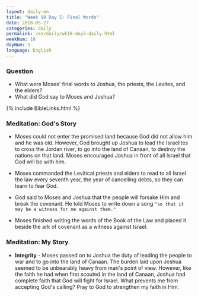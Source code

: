 ```yaml
---
layout: daily-en
title: "Week 18 Day 5: Final Words"
date: 2018-05-27
categories: daily
permalink: /en/daily/wk18-day5-daily.html
weekNum: 18
dayNum: 5
language: English
---
```

### Question     
+ What were Moses' final words to Joshua, the priests, the Levites, and the elders? 
+ What did God say to Moses and Joshua?

{% include BibleLinks.html %} 

### Meditation: God's Story   
+ Moses could not enter the promised land because God did not allow him and he was old. However, God brought up Joshua to lead the Israelites to cross the Jordan river, to go into the land of Canaan, to destroy the nations on that land. Moses encouraged Joshua in front of all Israel that God will be with him. 

+ Moses commanded the Levitical priests and elders to read to all Israel the law every seventh year, the year of cancelling debts, so they can learn to fear God. 

+ God said to Moses and Joshua that the people will forsake Him and break the covenant. He told Moses to write down a song `"so that it may be a witness for me against them."` 

+ Moses finished writing the words of the Book of the Law and placed it beside the ark of covenant as a witness against Israel. 

### Meditation: My Story   
+ **Integrity** - Moses passed on to Joshua the duty of leading the people to war and to go into the land of Canaan. The burden laid upon Joshua seemed to be unbearably heavy from man's point of view. However, like the faith he had when first scouted in the land of Canaan, Joshua had complete faith that God will fight for Israel. What prevents me from accepting God's calling? Pray to God to strengthen my faith in Him. 


